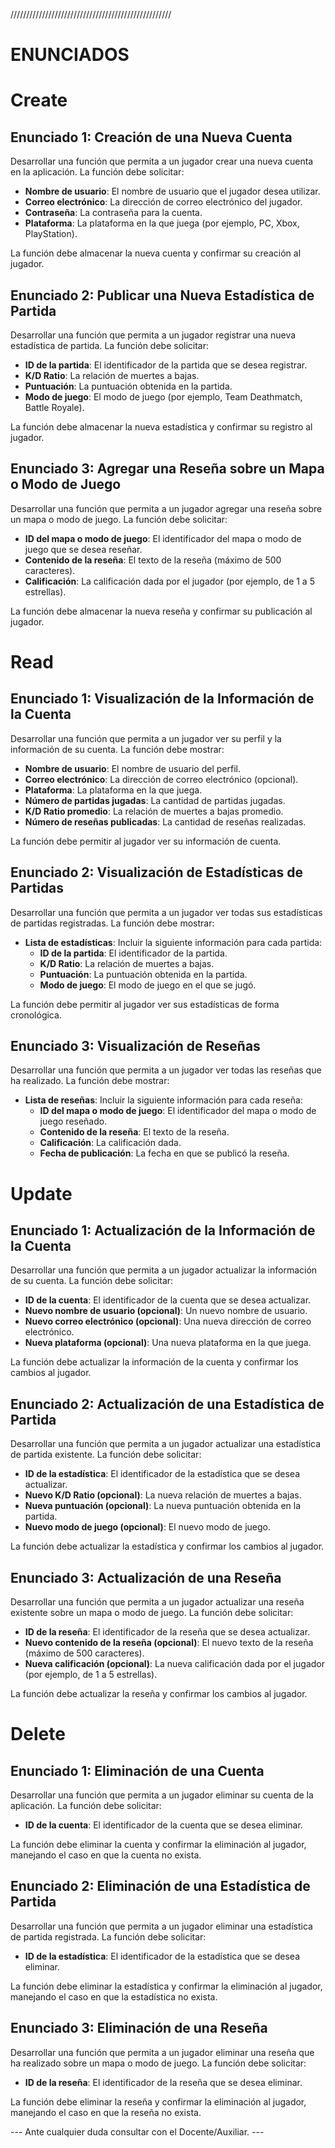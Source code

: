///////////////////////////////////////////////////
#                         ENUNCIADOS

# Create

## Enunciado 1: Creación de una Nueva Cuenta
Desarrollar una función que permita a un jugador crear una nueva cuenta en la aplicación. La función debe solicitar:

* **Nombre de usuario**: El nombre de usuario que el jugador desea utilizar.
* **Correo electrónico**: La dirección de correo electrónico del jugador.
* **Contraseña**: La contraseña para la cuenta.
* **Plataforma**: La plataforma en la que juega (por ejemplo, PC, Xbox, PlayStation).

La función debe almacenar la nueva cuenta y confirmar su creación al jugador.

## Enunciado 2: Publicar una Nueva Estadística de Partida
Desarrollar una función que permita a un jugador registrar una nueva estadística de partida. La función debe solicitar:

* **ID de la partida**: El identificador de la partida que se desea registrar.
* **K/D Ratio**: La relación de muertes a bajas.
* **Puntuación**: La puntuación obtenida en la partida.
* **Modo de juego**: El modo de juego (por ejemplo, Team Deathmatch, Battle Royale).

La función debe almacenar la nueva estadística y confirmar su registro al jugador.

## Enunciado 3: Agregar una Reseña sobre un Mapa o Modo de Juego
Desarrollar una función que permita a un jugador agregar una reseña sobre un mapa o modo de juego. La función debe solicitar:

* **ID del mapa o modo de juego**: El identificador del mapa o modo de juego que se desea reseñar.
* **Contenido de la reseña**: El texto de la reseña (máximo de 500 caracteres).
* **Calificación**: La calificación dada por el jugador (por ejemplo, de 1 a 5 estrellas).

La función debe almacenar la nueva reseña y confirmar su publicación al jugador.

# Read

## Enunciado 1: Visualización de la Información de la Cuenta
Desarrollar una función que permita a un jugador ver su perfil y la información de su cuenta. La función debe mostrar:

* **Nombre de usuario**: El nombre de usuario del perfil.
* **Correo electrónico**: La dirección de correo electrónico (opcional).
* **Plataforma**: La plataforma en la que juega.
* **Número de partidas jugadas**: La cantidad de partidas jugadas.
* **K/D Ratio promedio**: La relación de muertes a bajas promedio.
* **Número de reseñas publicadas**: La cantidad de reseñas realizadas.

La función debe permitir al jugador ver su información de cuenta.

## Enunciado 2: Visualización de Estadísticas de Partidas
Desarrollar una función que permita a un jugador ver todas sus estadísticas de partidas registradas. La función debe mostrar:

* **Lista de estadísticas**: Incluir la siguiente información para cada partida:
  * **ID de la partida**: El identificador de la partida.
  * **K/D Ratio**: La relación de muertes a bajas.
  * **Puntuación**: La puntuación obtenida en la partida.
  * **Modo de juego**: El modo de juego en el que se jugó.

La función debe permitir al jugador ver sus estadísticas de forma cronológica.

## Enunciado 3: Visualización de Reseñas
Desarrollar una función que permita a un jugador ver todas las reseñas que ha realizado. La función debe mostrar:

* **Lista de reseñas**: Incluir la siguiente información para cada reseña:
  * **ID del mapa o modo de juego**: El identificador del mapa o modo de juego reseñado.
  * **Contenido de la reseña**: El texto de la reseña.
  * **Calificación**: La calificación dada.
  * **Fecha de publicación**: La fecha en que se publicó la reseña.

# Update

## Enunciado 1: Actualización de la Información de la Cuenta
Desarrollar una función que permita a un jugador actualizar la información de su cuenta. La función debe solicitar:

* **ID de la cuenta**: El identificador de la cuenta que se desea actualizar.
* **Nuevo nombre de usuario (opcional)**: Un nuevo nombre de usuario.
* **Nuevo correo electrónico (opcional)**: Una nueva dirección de correo electrónico.
* **Nueva plataforma (opcional)**: Una nueva plataforma en la que juega.

La función debe actualizar la información de la cuenta y confirmar los cambios al jugador.

## Enunciado 2: Actualización de una Estadística de Partida
Desarrollar una función que permita a un jugador actualizar una estadística de partida existente. La función debe solicitar:

* **ID de la estadística**: El identificador de la estadística que se desea actualizar.
* **Nuevo K/D Ratio (opcional)**: La nueva relación de muertes a bajas.
* **Nueva puntuación (opcional)**: La nueva puntuación obtenida en la partida.
* **Nuevo modo de juego (opcional)**: El nuevo modo de juego.

La función debe actualizar la estadística y confirmar los cambios al jugador.

## Enunciado 3: Actualización de una Reseña
Desarrollar una función que permita a un jugador actualizar una reseña existente sobre un mapa o modo de juego. La función debe solicitar:

* **ID de la reseña**: El identificador de la reseña que se desea actualizar.
* **Nuevo contenido de la reseña (opcional)**: El nuevo texto de la reseña (máximo de 500 caracteres).
* **Nueva calificación (opcional)**: La nueva calificación dada por el jugador (por ejemplo, de 1 a 5 estrellas).

La función debe actualizar la reseña y confirmar los cambios al jugador.

# Delete

## Enunciado 1: Eliminación de una Cuenta
Desarrollar una función que permita a un jugador eliminar su cuenta de la aplicación. La función debe solicitar:

* **ID de la cuenta**: El identificador de la cuenta que se desea eliminar.

La función debe eliminar la cuenta y confirmar la eliminación al jugador, manejando el caso en que la cuenta no exista.

## Enunciado 2: Eliminación de una Estadística de Partida
Desarrollar una función que permita a un jugador eliminar una estadística de partida registrada. La función debe solicitar:

* **ID de la estadística**: El identificador de la estadística que se desea eliminar.

La función debe eliminar la estadística y confirmar la eliminación al jugador, manejando el caso en que la estadística no exista.

## Enunciado 3: Eliminación de una Reseña
Desarrollar una función que permita a un jugador eliminar una reseña que ha realizado sobre un mapa o modo de juego. La función debe solicitar:

* **ID de la reseña**: El identificador de la reseña que se desea eliminar.

La función debe eliminar la reseña y confirmar la eliminación al jugador, manejando el caso en que la reseña no exista.

--- Ante cualquier duda consultar con el Docente/Auxiliar. ---